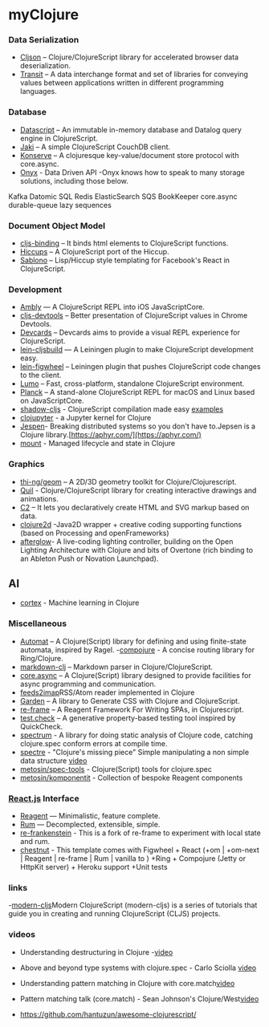 # myClojure



### Data Serialization
- [Cljson](https://github.com/tailrecursion/cljson) – Clojure/ClojureScript library for accelerated browser data deserialization.
- [Transit](https://github.com/cognitect/transit-cljs) – A data interchange format and set of libraries for conveying values between applications written in different programming languages.


### Database
- [Datascript](https://github.com/tonsky/datascript) – An immutable in-memory database and Datalog query engine in ClojureScript.
- [Jaki](https://github.com/pandeiro/jaki) – A simple ClojureScript CouchDB client.
- [Konserve](https://github.com/replikativ/konserve) – A clojuresque key-value/document store protocol with core.async.
- [Onyx](http://www.onyxplatform.org/) - Data Driven API -Onyx knows how to speak to many storage solutions, including those below.

Kafka Datomic SQL Redis ElasticSearch SQS
BookKeeper core.async durable-queue lazy sequences


### Document Object Model
- [cljs-binding](https://github.com/fluentsoftware/cljs-binding) – It binds html elements to ClojureScript functions.
- [Hiccups](https://github.com/teropa/hiccups) – A ClojureScript port of the Hiccup.
- [Sablono](https://github.com/r0man/sablono) – Lisp/Hiccup style templating for Facebook's React in ClojureScript.

### Development
- [Ambly](https://github.com/omcljs/ambly) — A ClojureScript REPL into iOS JavaScriptCore.
- [cljs-devtools](https://github.com/binaryage/cljs-devtools) – Better presentation of ClojureScript values in Chrome Devtools.
- [Devcards](https://github.com/bhauman/devcards) – Devcards aims to provide a visual REPL experience for ClojureScript.
- [lein-cljsbuild](https://github.com/emezeske/lein-cljsbuild) — A Leiningen plugin to make ClojureScript development easy.
- [lein-figwheel](https://github.com/bhauman/lein-figwheel) – Leiningen plugin that pushes ClojureScript code changes to the client.
- [Lumo](https://github.com/anmonteiro/lumo) – Fast, cross-platform, standalone ClojureScript environment.
- [Planck](https://github.com/mfikes/planck) – A stand-alone ClojureScript REPL for macOS and Linux based on JavaScriptCore.
- [shadow-cljs](https://github.com/thheller/shadow-cljs) - ClojureScript compilation made easy [examples](https://github.com/thheller/shadow-cljs-examples)
 - [clojupyter](https://github.com/roryk/clojupyter) - a Jupyter kernel for Clojure
 - [Jespen](https://github.com/jepsen-io/jepsen)- Breaking distributed systems so you don't have to.Jepsen is a Clojure library.[https://aphyr.com/](https://aphyr.com/)
 - [mount](https://github.com/tolitius/mount) - Managed lifecycle and state in Clojure

 
### Graphics
- [thi-ng/geom](https://github.com/thi-ng/geom) – A 2D/3D geometry toolkit for Clojure/Clojurescript.
- [Quil](https://github.com/quil/quil) - Clojure/ClojureScript library for creating interactive drawings and animations. 
- [C2](https://keminglabs.com/c2) – It lets you declaratively create HTML and SVG markup based on data.
- [clojure2d](https://github.com/Clojure2D/clojure2d) -Java2D wrapper + creative coding supporting functions (based on Processing and openFrameworks)
- [afterglow](https://github.com/brunchboy/afterglow)- A live-coding lighting controller, building on the Open Lighting Architecture with Clojure and bits of Overtone (rich binding to an Ableton Push or Novation Launchpad).


## AI 
- [cortex](https://github.com/thinktopic/cortex) - Machine learning in Clojure

### Miscellaneous
- [Automat](https://github.com/ztellman/automat) – A Clojure(Script) library for defining and using finite-state automata, inspired by Ragel.
-[compojure](https://github.com/weavejester/compojure) - A concise routing library for Ring/Clojure.
- [markdown-clj](https://github.com/yogthos/markdown-clj) – Markdown parser in Clojure/ClojureScript.
- [core.async](https://github.com/clojure/core.async/) – A Clojure(Script) library designed to provide facilities for async programming and communication.
- [feeds2imap](https://github.com/Gonzih/feeds2imap.clj)RSS/Atom reader implemented in Clojure
- [Garden](https://github.com/noprompt/garden) – A library to Generate CSS with Clojure and ClojureScript.
- [re-frame](https://github.com/Day8/re-frame) – A Reagent Framework For Writing SPAs, in Clojurescript.
- [test.check](https://github.com/clojure/test.check) – A generative property-based testing tool inspired by QuickCheck.
- [spectrum](https://github.com/arohner/spectrum) - A library for doing static analysis of Clojure code, catching clojure.spec conform errors at compile time.
 - [spectre](https://github.com/nathanmarz/specter) - "Clojure's missing piece" Simple manipulating a non simple data structure [video](https://www.youtube.com/watch?v=rh5J4vacG98&t)
 - [metosin/spec-tools](https://github.com/metosin/spec-tools) - Clojure(Script) tools for clojure.spec
 - [metosin/komponentit](https://github.com/metosin/komponentit) - Collection of bespoke Reagent components

### [React.js](https://facebook.github.io/react/) Interface
- [Reagent](http://reagent-project.github.io/) — Minimalistic, feature complete.
- [Rum](https://github.com/tonsky/rum) — Decomplected, extensible, simple.
- [re-frankenstein](https://github.com/chpill/re-frankenstein) - This is a fork of re-frame to experiment with local state and rum.
- [chestnut](https://github.com/plexus/chestnut) - This template comes with Figwheel + React (+om | +om-next | Reagent | re-frame | Rum | vanilla to ) +Ring + Compojure (Jetty or HttpKit server) + Heroku support +Unit tests 

### links

 -[modern-cljs](https://github.com/magomimmo/modern-cljs)Modern ClojureScript (modern-cljs) is a series of tutorials that guide you in creating and running ClojureScript (CLJS) projects.
 
### videos

 - Understanding destructuring in Clojure -[video](https://www.youtube.com/watch?v=R-_uNvM6gpE)
 - Above and beyond type systems with clojure.spec - Carlo Sciolla [video](https://www.youtube.com/watch?v=aYKndj6rWbU&t)
 - Understanding pattern matching in Clojure with core.match[video](https://www.youtube.com/watch?v=mi3OtBc73-k)
 - Pattern matching talk (core.match) - Sean Johnson's Clojure/West[video](https://www.youtube.com/watch?v=mi3OtBc73-k)
 
 - https://github.com/hantuzun/awesome-clojurescript/

